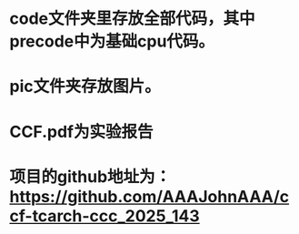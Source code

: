 # code文件夹里存放全部代码，其中precode中为基础cpu代码。
# pic文件夹存放图片。
# CCF.pdf为实验报告
# 项目的github地址为：https://github.com/AAAJohnAAA/ccf-tcarch-ccc_2025_143
